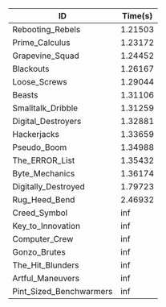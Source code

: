 |ID|Time(s)|
|-|-|
|Rebooting_Rebels|1.21503|
|Prime_Calculus|1.23172|
|Grapevine_Squad|1.24452|
|Blackouts|1.26167|
|Loose_Screws|1.29044|
|Beasts|1.31106|
|Smalltalk_Dribble|1.31259|
|Digital_Destroyers|1.32881|
|Hackerjacks|1.33659|
|Pseudo_Boom|1.34988|
|The_ERROR_List|1.35432|
|Byte_Mechanics|1.36174|
|Digitally_Destroyed|1.79723|
|Rug_Heed_Bend|2.46932|
|Creed_Symbol|inf|
|Key_to_Innovation|inf|
|Computer_Crew|inf|
|Gonzo_Brutes|inf|
|The_Hit_Blunders|inf|
|Artful_Maneuvers|inf|
|Pint_Sized_Benchwarmers|inf|
